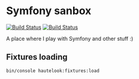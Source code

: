 Symfony sanbox 
==============
[![Build Status](https://scrutinizer-ci.com/g/aRn0D/labs/badges/build.png?b=master)](https://scrutinizer-ci.com/g/aRn0D/labs/build-status/master)
[![Build Status](https://travis-ci.org/aRn0D/labs.svg?branch=master)](https://travis-ci.org/aRn0D/labs)

A place where I play with Symfony and other stuff :)


Fixtures loading 
----------------

```
bin/console hautelook:fixtures:load
```